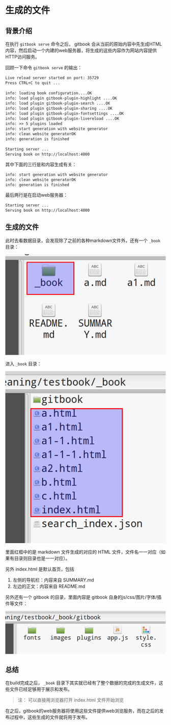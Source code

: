 # 生成的文件

## 背景介绍

在执行 `gitbook serve` 命令之后， gitbook 会从当前的原始内容中先生成HTML内容，然后启动一个内建的web服务器，将生成的这些内容作为网站内容提供HTTP访问服务。

回顾一下命令 `gitbook serve` 的输出：

    Live reload server started on port: 35729
    Press CTRL+C to quit ...

    info: loading book configuration....OK
    info: load plugin gitbook-plugin-highlight ....OK
    info: load plugin gitbook-plugin-search ....OK
    info: load plugin gitbook-plugin-sharing ....OK
    info: load plugin gitbook-plugin-fontsettings ....OK
    info: load plugin gitbook-plugin-livereload ....OK
    info: >> 5 plugins loaded
    info: start generation with website generator
    info: clean website generatorOK
    info: generation is finished

    Starting server ...
    Serving book on http://localhost:4000

其中下面的三行是和内容生成有关：

    info: start generation with website generator
    info: clean website generatorOK
    info: generation is finished

最后两行是在启动web服务器：

    Starting server ...
    Serving book on http://localhost:4000

## 生成的文件

此时去看数据目录，会发现除了之前的各种markdown文件外，还有一个 `_book` 目录：

![](images/generated_folder.png)

进入 `_book` 目录：

![](images/generated_files.png)

里面红框中的是 markdown 文件生成的对应的 HTML 文件，文件名一一对应（如果有目录则目录也是一一对应）。

另外 index.html 是默认首页，包括

1. 左侧的导航栏：内容来自 SUMMARY.md
2. 左边的正文：内容来自 README.md

另外还有一个 gitbook 的目录，里面内容是 gitbook 自身的js/css/图片/字体/插件等文件：

![](images/generated_gitbook.png)

## 总结

在build完成之后， `_book` 目录下其实就已经有了整个数据的完成的生成文件，这些文件已经足够用于展示和发布。

> 注： 可以直接用浏览器打开 index.html 文件开始浏览

在之后，gitbook的web服务器将使用这些文件提供web浏览服务，而在之后的发布过程中，这些生成的文件就将用于发布。

